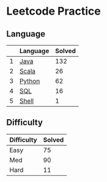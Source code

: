 # Leetcode Practice

## Language
| |Language|Solved|
|---|---|---|
|1|<a href='https://github.com/barneywill/leetcode/tree/master/leetcode/src/java'>Java</a>|132|
|2|<a href='https://github.com/barneywill/leetcode/tree/master/leetcode/src/scala'>Scala</a>|26|
|3|<a href='https://github.com/barneywill/leetcode/tree/master/leetcode/src/python'>Python</a>|62|
|4|<a href='https://github.com/barneywill/leetcode/tree/master/leetcode/src/sql'>SQL</a>|16|
|5|<a href='https://github.com/barneywill/leetcode/tree/master/leetcode/src/shell'>Shell</a>|1|

## Difficulty
|Difficulty|Solved|
|---|---|
|Easy|75|
|Med|90|
|Hard|11|
